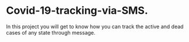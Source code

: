 # Covid-19-tracking-via-SMS.
In this project you will get to know how you can track the active and dead cases of any state through message. 

